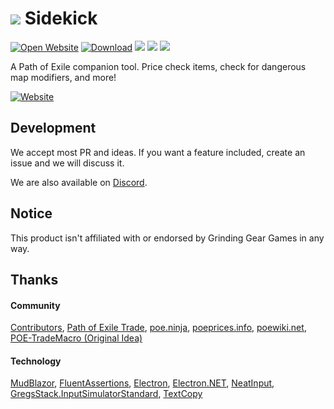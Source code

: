 # [![](https://sidekick-poe.github.io/assets/images/orb_exalted.png)](#) Sidekick

[![Open Website](https://img.shields.io/badge/website-6b6ebe?style=flat-square)](https://sidekick-poe.github.io/) [![Download](https://img.shields.io/badge/download-00BCD4?style=flat-square)](https://sidekick-poe.github.io/) [![](https://img.shields.io/github/v/release/Sidekick-Poe/Sidekick?style=flat-square)](https://github.com/Sidekick-Poe/Sidekick/releases) [![](https://img.shields.io/github/downloads-pre/Sidekick-Poe/Sidekick/total?style=flat-square)](https://github.com/Sidekick-Poe/Sidekick/releases) [![](https://img.shields.io/discord/664252463188279300?color=%23738AD6&label=Discord&style=flat-square)](https://discord.gg/H4bg4GQ)

A Path of Exile companion tool. Price check items, check for dangerous map modifiers, and more!

[![Website](https://img.shields.io/badge/Website_and_Download-6b6ebe?style=for-the-badge)](https://sidekick-poe.github.io/)

## Development
We accept most PR and ideas. If you want a feature included, create an issue and we will discuss it.

We are also available on [Discord](https://discord.gg/H4bg4GQ).

## Notice
This product isn't affiliated with or endorsed by Grinding Gear Games in any way.

## Thanks
#### Community
[Contributors](https://github.com/Sidekick-Poe/Sidekick/graphs/contributors), [Path of Exile Trade](https://www.pathofexile.com/trade), [poe.ninja](https://poe.ninja/), [poeprices.info](https://www.poeprices.info/), [poewiki.net](https://www.poewiki.net/), [POE-TradeMacro (Original Idea)](https://github.com/PoE-TradeMacro/POE-TradeMacro)

#### Technology
[MudBlazor](https://mudblazor.com/), [FluentAssertions](https://fluentassertions.com), [Electron](https://www.electronjs.org/), [Electron.NET](https://github.com/ElectronNET/Electron.NET/), [NeatInput](https://github.com/LegendaryB/NeatInput), [GregsStack.InputSimulatorStandard](https://github.com/GregsStack/InputSimulatorStandard), [TextCopy](https://github.com/CopyText/TextCopy)
